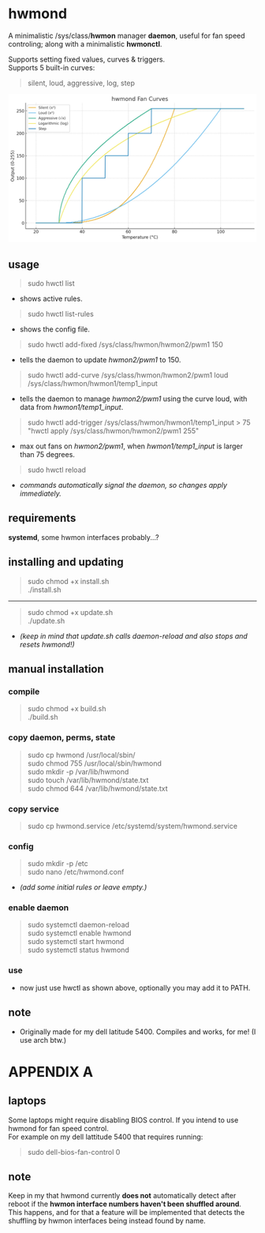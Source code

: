 # hwmond
A minimalistic /sys/class/**hwmon** manager **daemon**, useful for fan speed controling; along with a minimalistic **hwmonctl**. 

Supports setting fixed values, curves & triggers.\
Supports 5 built-in curves:
> silent, loud, aggressive, log, step

![image plotting curve temperature to output](https://github.com/vpabjan/hwmond/blob/main/curves.png?raw=true)

## usage
>sudo hwctl list

- shows active rules.

>sudo hwctl list-rules

- shows the config file.

>sudo hwctl add-fixed /sys/class/hwmon/hwmon2/pwm1 150

- tells the daemon to update *hwmon2/pwm1* to 150.

>sudo hwctl add-curve /sys/class/hwmon/hwmon2/pwm1 loud /sys/class/hwmon/hwmon1/temp1_input

- tells the daemon to manage *hwmon2/pwm1* using the curve loud, with data from *hwmon1/temp1_input*.


>sudo hwctl add-trigger /sys/class/hwmon/hwmon1/temp1_input > 75 "hwctl apply /sys/class/hwmon/hwmon2/pwm1 255"

- max out fans on *hwmon2/pwm1*, when *hwmon1/temp1_input* is larger than 75 degrees.

>sudo hwctl reload

- *commands automatically signal the daemon, so changes apply immediately.*

## requirements
**systemd**, some hwmon interfaces probably...?

## installing and updating
>sudo chmod +x install.sh \
>./install.sh

---

>sudo chmod +x update.sh \
>./update.sh

- *(keep in mind that update.sh calls daemon-reload and also stops and resets hwmond!)*

## manual installation
### compile
>sudo chmod +x build.sh\
>./build.sh


### copy daemon, perms, state
>sudo cp hwmond /usr/local/sbin/\
>sudo chmod 755 /usr/local/sbin/hwmond\
>sudo mkdir -p /var/lib/hwmond\
>sudo touch /var/lib/hwmond/state.txt\
>sudo chmod 644 /var/lib/hwmond/state.txt

### copy service
>sudo cp hwmond.service /etc/systemd/system/hwmond.service

### config
>sudo mkdir -p /etc\
>sudo nano /etc/hwmond.conf

- *(add some initial rules or leave empty.)*

### enable daemon
>sudo systemctl daemon-reload\
>sudo systemctl enable hwmond\
>sudo systemctl start hwmond\
>sudo systemctl status hwmond

### use
- now just use hwctl as shown above, optionally you may add it to PATH.

## note
- Originally made for my dell latitude 5400. Compiles and works, for me! (I use arch btw.)

# APPENDIX A
## laptops

Some laptops might require disabling BIOS control. If you intend to use hwmond for fan speed control.\
For example on my dell lattitude 5400 that requires running:
>sudo dell-bios-fan-control 0



## note

Keep in my that hwmond currently **does not** automatically detect after reboot if the **hwmon interface numbers haven't been shuffled around**. This happens, and for that a feature will be implemented that detects the shuffling by hwmon interfaces being instead found by name.
